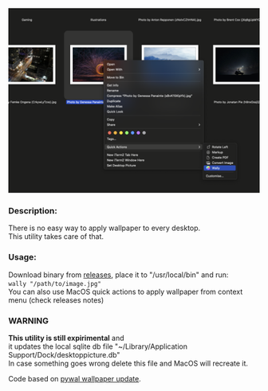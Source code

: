 <img src="screenshot.png" width=700 />

### Description:  
There is no easy way to apply wallpaper to every desktop.  
This utility takes care of that.  
  
### Usage:  
Download binary from [releases](https://github.com/georgesofianosgr/wally/releases), place it to "/usr/local/bin" and run:  
```wally "/path/to/image.jpg"```  
You can also use MacOS quick actions to apply wallpaper from context menu (check releases notes)  
  
### WARNING  
**This utility is still expirimental** and  
it updates the local sqlite db file  "~/Library/Application Support/Dock/desktoppicture.db"  
In case something goes wrong delete this file and MacOS will recreate it.  
  
Code based on [pywal wallpaper update](https://github.com/dylanaraps/pywal/blob/master/pywal/wallpaper.py#L139).
